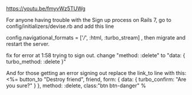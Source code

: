 https://youtu.be/fmyvWz5TUWg

For anyone having trouble with the Sign up process on Rails 7, go to config/initializers/devise.rb and add this line

config.navigational_formats = ['*/*', :html, :turbo_stream] , then migrate and restart the server.

fix for error at 1:58 trying to sign out. change "method: :delete" to "data: { turbo_method: :delete }"

And for those getting an error signing out replace the link_to line with this:
<%= button_to "Destroy friend", friend, form: { data: { turbo_confirm: "Are you sure?" } }, method: :delete, class:"btn btn-danger" %
